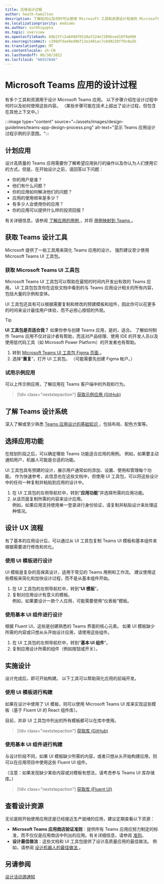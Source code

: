 ```yaml
---
title: 应用设计过程
author: heath-hamilton
description: 了解如何以及何时可以使用 Microsoft 工具和资源设计有效的 Microsoft Teams 应用。
ms.localizationpriority: mediums
ms.author: surbhigupta
ms.topic: overview
ms.openlocfilehash: b9b23fc2a849df6528af224e7289bced10f9e096
ms.sourcegitcommit: c398dfdae9ed96f12e1401ac7c8d0228ff9c0a2b
ms.translationtype: MT
ms.contentlocale: zh-CN
ms.lasthandoff: 06/30/2022
ms.locfileid: "66557846"
---
```

# <a name="design-process-for-microsoft-teams-apps"></a>Microsoft Teams 应用的设计过程

有多个工具和资源用于设计 Microsoft Teams 应用。 以下步骤介绍在设计过程中何时以及如何使用这些内容。 （某些步骤可能在技术上超出了设计过程，但包含在其他上下文中。）

:::image type="content" source="~/assets/images/design-guidelines/teams-app-design-process.png" alt-text="显示 Teams 应用设计过程示例的示意图。":::

## <a name="plan-your-app"></a>计划应用

设计高质量的 Teams 应用需要你了解希望应用执行的操作以及你认为人们使用它的方式。但是，在开始设计之前，请回答以下问题：

* 你的用户是谁？
* 他们有什么问题？
* 你的应用如何解决他们的问题？
* 应用的使用频率是多少？
* 有多少人会使用你的应用？
* 你的应用可以提供什么样的投资回报？

有关详细信息，请参阅 [ 了解应用的用例 ](~/concepts/design/understand-use-cases.md)，并将 [ 用例映射到 Teams ](~/concepts/design/map-use-cases.md)。

## <a name="get-teams-design-tools"></a>获取 Teams 设计工具

Microsoft 提供了一些工具用来简化 Teams 应用的设计。 强烈建议至少使用 Microsoft Teams UI 工具包。

### <a name="get-the-microsoft-teams-ui-kit"></a>获取 Microsoft Teams UI 工具包

Microsoft Teams UI 工具包可以帮助在最短的时间内开发出有效的 Teams 应用。 UI 工具包包含你在这些文档中看到的与 Teams 应用设计相关的所有内容，包括大量的示例和变体。

UI 工具包还具有可以根据需要复制和修改的预建模板和组件，因此你可以花更多的时间来设计最佳用户体验，而不必担心按钮的外观。

> [!TIP]
> **UI 工具包是否适合我？** 如果你参与创建 Teams 应用，是的，适合。 了解如何制作 Teams 应用不仅对设计者有帮助，而且对产品经理、使用 IDE 的开发人员以及使用低代码工具（如 Microsoft Power Platform）的开发者也有帮助。

1. 转到 [ Microsoft Teams UI 工具包 Figma 页面 ](https://www.figma.com/community/file/916836509871353159)。
1. 选择“**重复**”，打开 UI 工具包。 （可能需要先创建 Figma 帐户。）

### <a name="try-the-sample-app"></a>试用示例应用

可以上传示例应用，了解应用在 Teams 客户端中的外观和行为。

> [!div class="nextstepaction"]
> [ 获取示例应用 (GitHub) ](https://github.com/OfficeDev/Microsoft-Teams-Samples/tree/main/samples/tab-ui-templates/ts)

## <a name="learn-teams-design-system"></a>了解 Teams 设计系统

深入了解或至少熟悉 [ Teams 应用设计的基础知识 ](design-teams-app-fundamentals.md)，包括布局、配色方案等。

## <a name="choose-app-capabilities"></a>选择应用功能

在规划阶段之后，可以确定哪些 Teams 功能适合应用的用例。 例如，如果要主动通知用户，机器人可能是合适的功能。

UI 工具包具有预建的设计，展示用户通常如何添加、设置、使用和管理每个功能。 作为快速参考，此信息也在这些文档中，但使用 UI 工具包，可以将这些设计中的任何一种复制并粘贴到应用的设计中。

1. 在 UI 工具包的左侧导航栏中，转到“**应用功能**”并选择所需的应用功能。
1. 从该页面复制所需的内容来设计应用。<br />
   例如，如果应用支持使用单一登录进行身份验证，请复制并粘贴设计来处理这种情况。

## <a name="design-your-ux-flow"></a>设计 UX 流程

有了基本的应用设计后，可以通过从 UI 工具包复制 Teams UI 模板和基本组件来根据需要进行修改和优化。

### <a name="design-with-ui-templates"></a>使用 UI 模板进行设计

UI 模板是复杂的高保真设计，适用于常见的 Teams 用例和工作流。 建议使用这些模板来简化和加快设计过程，而不是从基本组件开始。

1. 在 UI 工具包的左侧导航栏中，转到“**UI 模板**”。
1. 复制对应用设计有意义的模板。<br />
   例如，如果要设计一款个人应用，可能需要使用“仪表板”模板。

### <a name="design-with-basic-ui-components"></a>使用基本 UI 组件进行设计

根据 Fluent UI，这些是创建熟悉的 Teams 界面的核心元素。 如果 UI 模板缺少所需的内容或只想从头开始设计应用，请使用这些组件。

1. 在 UI 工具包的左侧导航栏中，转到“**基本 UI 组件**”。
1. 复制应用设计所需的组件（例如按钮或开关）。

## <a name="implement-your-design"></a>实施设计

设计完成后，即可开始构建。 以下工具可以帮助简化应用的前端开发。

### <a name="build-with-ui-templates"></a>使用 UI 模板进行构建

如果在设计中使用了 UI 模板，则可以使用 Microsoft Teams UI 库来实现这些模板（基于 Fluent UI 的 React 组件库）。

目前，并非 UI 工具包中列出的所有模板都可以在库中使用。

> [!div class="nextstepaction"]
> [ 获取库 (GitHub) ](https://github.com/OfficeDev/microsoft-teams-ui-component-library)

### <a name="build-with-basic-ui-components"></a>使用基本 UI 组件进行构建

与设计阶段不同，如果 UI 模板缺少所需的内容，或者只想从头开始构建应用，则可以在应用项目中使用这些 Fluent UI 组件。 

（注意：如果发现缺少某些内容或对模板有想法，请考虑参与 Teams UI 库存储库。）

> [!div class="nextstepaction"]
> [ 获取库 (Fluent UI) ](https://fluentsite.z22.web.core.windows.net/)

## <a name="review-design-resources"></a>查看设计资源

无论是刚开始使用应用还是已经接近生产就绪的应用，建议定期查看以下资源：

* **Microsoft Teams 应用商店验证准则**：提供所有 Teams 应用应努力制定的标准，而不仅仅是应用商店中列出的应用。有关详细信息，请参阅 [准则](~/concepts/deploy-and-publish/appsource/prepare/teams-store-validation-guidelines.md)。
* **设计最佳做法**：这些文档和 UI 工具包提供了设计高质量应用的最佳做法。 例如，请参阅 [ 设计机器人的最佳做法 ](~/bots/design/bots.md#best-practices)。

## <a name="see-also"></a>另请参阅

[ 设计活动源通知 ](~/concepts/design/activity-feed-notifications.md)
